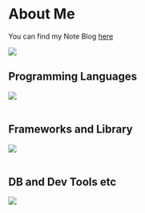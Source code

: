 # About Me

You can find my Note Blog [here](https://note.com/yblockchain)

![](https://github-readme-stats.vercel.app/api/top-langs?username=yblockcha1n&show_icons=true&locale=en&layout=compact)

## Programming Languages

<img src="https://skillicons.dev/icons?i=html,css,js,python,rust,go,solidity,C" /> <br /><br />

## Frameworks and Library

<img src="https://skillicons.dev/icons?i=nodejs,flask,fastapi,wordpress" /> <br /><br />

## DB and Dev Tools etc

<img src="https://skillicons.dev/icons?i=mysql,docker,git,github,vscode,linux,aws,azure,figma" /> <br /><br />
